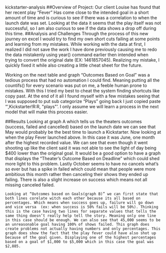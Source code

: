 kickstarter-analysis
##Overview of Project:
Our client Louise has found that her recent play “Fever” Has come close to the intended goal in a short amount of time and is curious to see if there was a correlation to when the launch date was set. Looking at the data it seems that the play itself was not successful, so I am also curious to see if the data shows a drop off during this time. 
##Analysis and Challenges
  Through the process of this new journey on excel I would try to find my own short cuts failing at some points and learning from my mistakes.  While working with the data at first, I realized I did not save the work I have done previously causing me to redo the data mistakenly using year() command earlier then intended when trying to convert the original date (EX: 1461857045). Realizing my mistake, I quickly fixed it while also creating a little cheat sheet for the future. 

  Working on the next table and graph “Outcomes Based on Goal” was a tedious process that had no automation I could find. Meaning putting all the countifs() for every scenario was put on me, a feeble human prone to mistakes. With this I tried my best to cheat the system finding shortcuts like copy past. At the end of it all I found myself with a few mistakes seeing that I was supposed to put sub categorize “Plays” going back I just copied paste “’,Kickstarter!R:R, "plays"’.  I only assume we will learn a process in the next model that will make this process easier.

##Results
	Looking at graph A which tells us the theaters outcomes (success, failed and cancelled) based on the launch date we can see that May would probably be the best time to launch a Kickstarter. Now looking at when the play Fever launched above. In this case it was June, one month after the highest recorded value. We can see that even though it went shooting up like the client said it was not able to see the light of day being $400 lower than the original goal. It would be a good option to have a graph that displays the “Theater’s Outcome Based on Deadline” which could shed more light to this problem. Lastly October seems to have no cancels what’s so ever but has a spike in failed which could mean that people were more ambitious this month rather then canceling their shows they ended up failing. There is also a slight increase on success which means not all missing canceled failed. 
 
	Looking at “Outcomes based on Goals(graph B)” we can first state that both lines corelate witch each other because its all based on percentages. Which means when success goes up, failure will go down and vice versa  (ex: when success is 50% fails will be 50%). Thinking this is the case having two lines for separate values that tells the same thing doesn’t really help tell the story. Meaning only one line in this case should be enough. We can also see that 45,000 seems to be an unreasonable goal having 100% of shows failed. This graph does create problems not actually having numbers and only percentages. This graph does show the fact that the play fever could have also shot up because of the goal given. Displaying one of the highest percentages based on a goal of $1,000 to $5,000 which in this case the goal was $2,885.
 

